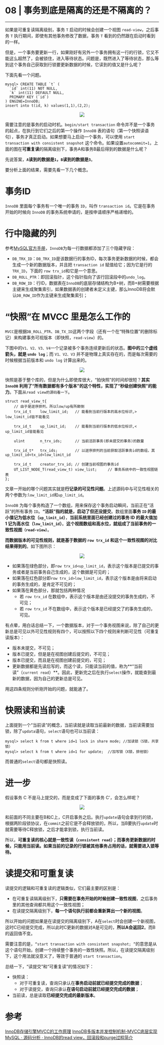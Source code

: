 ﻿# 08 | 事务到底是隔离的还是不隔离的？
---

如果是可重复读隔离级别，事务 `T` 启动的时候会创建一个视图 `read-view`，之后事务 `T` 执行期间，即使有其他事务修改了数据，事务 `T` 看到的仍然跟在启动时看到的一样。

但是，一个事务要更新一行，如果刚好有另外一个事务拥有这一行的行锁，它又不能这么超然了，会被锁住，进入等待状态。问题是，既然进入了等待状态，那么等到这个事务自己获取到行锁要更新数据的时候，它读到的值又是什么呢？

下面先看一个问题。
```
mysql> CREATE TABLE `t` (
  `id` int(11) NOT NULL,
  `k` int(11) DEFAULT NULL,
  PRIMARY KEY (`id`)
) ENGINE=InnoDB;
insert into t(id, k) values(1,1),(2,2);
```
<center>
<img src="https://raw.githubusercontent.com/adamhand/LeetCode-images/master/mysql45_8.png">
</center>

需要注意的是事务的启动时机。`begin/start transaction` 命令并不是一个事务的起点，在执行到它们之后的第一个操作 `InnoDB` 表的语句（第一个快照读语句），事务才真正启动。如果想要马上启动一个事务，可以使用 `start transaction with consistent snapshot` 这个命令。如果设置`autocommit=1`，上面的图在**可重复读**的隔离级别下，事务A和事务B最后得到的数据是什么呢？

先说答案，**`A`读到的数据是`1`，`B`读到的数据是`3`**。

要分析上面的结果，需要先看一下几个概念。

# 事务ID
`InnoDB` 里面每个事务有一个唯一的事务 `ID`，叫作 `transaction id`。它是在事务开始的时候向 `InnoDB` 的事务系统申请的，是按申请顺序严格递增的。

# 行中隐藏的列
参考[MySQL官方手册](https://dev.mysql.com/doc/refman/5.7/en/innodb-multi-versioning.html)，`InnoDB`为每一行数据都添加了三个隐藏字段：

- `DB_TRX_ID`：`DB_TRX_ID`是该数据行的事务ID，每次事务更新数据的时候，都会生成一个新的数据版本，并且把 `transaction id` 赋值给它；因为它是行的`TRX_ID`，下面的 `row trx_id`和它是一个意思。
- `DB_ROLL_PTR`：即回滚指针，这个指针指向了该行回滚段中的`undo_log`。
- `DB_ROW_ID`：行ID，数据表在`InnoDB`的底层存储结构为B+树，而B+树需要根据主键来生成聚集索引，如果数据表的创建者未定义主键，那么InnoDB将会默认`DB_ROW_ID`作为主键来生成聚集索引；

# “快照”在 MVCC 里是怎么工作的
`MVCC`是根据`DB_ROLL_PTR`、`DB_TX_ID`这两个字段（还有一个在“特殊位置”的删除标记）来构建事务可视版本（即快照，`read-view`）的。

下图中的`V1、V2、V3、V4`一个记录被多个事务连续更新后的状态。**图中的三个虚线箭头，就是 `undo log`**；而 `V1、V2、V3` 并不是物理上真实存在的，而是每次需要的时候根据当前版本和 `undo log` 计算出来的。
<center>
<img src="https://raw.githubusercontent.com/adamhand/LeetCode-images/master/mysql_45_8_2.png">
</center>

快照是基于整个库的，但是为什么即使库很大，“拍快照”的时间却很短？**其实`InnoDB` 利用了“所有数据都有多个版本”的这个特性，实现了“秒级创建快照”的能力**。下面从`read view的源码看一下`。
```
struct read_view_t{
	// 由于是逆序排列，所以low/up有所颠倒
	trx_id_t	low_limit_id;	// 能看到当前行版本的高水位标识,> low_limit_id皆不能看见
	
	trx_id_t	up_limit_id;	// 能看到当前行版本的低水位标识,< up_limit_id皆能看见
	
	ulint		n_trx_ids;	    // 当前活跃事务(即未提交的事务)的数量
	
	trx_id_t*	trx_ids;	    // 以逆序排列的当前获取活跃事务id的数组，其up_limit_id<tx_id<low_limit_id
	
	trx_id_t	creator_trx_id;	// 创建当前视图的事务id
	UT_LIST_NODE_T(read_view_t) view_list;     // 事务系统中的一致性视图链表
};
```
文章一开始的哪个问题其实就是**行记录的可见性问题**。上述源码中与可见性相关的两个参数为:`low_limit_id`和`up_limit_id`。

`InnoDB` 为每个事务构造了一个数组，用来保存这个事务启动瞬间，当前正在“活跃”的所有事务 `ID`。**“活跃”指的就是，启动了但还没提交**。数组里面**事务 `ID` 的最小值记为低水位（`up_limit_id`）**，**当前系统里面已经创建过的事务 ID 的最大值加 1 记为高水位（`low_limit_id`）**。**这个视图数组和高水位，就组成了当前事务的一致性视图`（read-view）`**。

**而数据版本的可见性规则，就是基于数据的 `row trx_id` 和这个一致性视图的对比结果得到的**。如下图所示：
<center>
<img src="https://raw.githubusercontent.com/adamhand/LeetCode-images/master/mysql45_8_3.png">
</center>

- 如果落在绿色部分，即`row trx_id<up_limit_id`，表示这个版本是已提交的事务或者是当前事务自己生成的，这个数据是可见的；
- 如果落在红色部分即`row trx_id>low_limit_id`，表示这个版本是由将来启动的事务生成的，是肯定不可见的；
- 如果落在黄色部分，那就包括两种情况
    - 若 `row trx_id` 在数组中，表示这个版本是由还没提交的事务生成的，不可见；
    - 若 `row trx_id` 不在数组中，表示这个版本是已经提交了的事务生成的，可见。
    
有点晕，用白话总结一下，一个数据版本，对于一个事务视图来说，除了自己的更新总是可见以外可见性规则有四个，可以按照以下四个规则来判断可见性（可重复读版本）：

- 版本未提交，不可见；
- 版本已提交，但是是在视图创建后提交的，不可见；
- 版本已提交，而且是在视图创建前提交的，可见；
- 更新数据都是先读后写的，而这个读，只能读当前的值，称为**“当前读”（`current read`）**。因此，更新完之后在执行`select`操作，就能查到最新的数据，因为自己的更新总是可见。

用这四条规则分析刚开始的问题，就能通了。

# 快照读和当前读
上面提到一个“当前读”的概念，当前读就是读取当前最新的数据，当前读需要加锁，除了`updata`语句，`select`语句也可以当前读：
```
mysql> select k from t where id=1 lock in share mode; //加读锁（S锁，共享锁）
mysql> select k from t where id=1 for update;  //加写锁（X锁，排他锁）
```
而普通的`select`语句都是快照读。

# 进一步
假设事务 C 不是马上提交的，而是变成了下面的事务 C’，会怎么样呢？
<center>
<img src="https://raw.githubusercontent.com/adamhand/LeetCode-images/master/mysql_45_8_3.png">
</center>

和前面的不同主要在B和C上，C开启事务之后。执行`update`语句会拿到行的锁，根据两阶段锁协议，在`commit`之前它是不会释放锁的，所以，当B要执行`update`时就需要等待C释放锁，之后才能拿到锁，执行当前读。

所以，**可重复读的核心就是一致性读（`consistent read`）；而事务更新数据的时候，只能用当前读。如果当前的记录的行锁被其他事务占用的话，就需要进入锁等待。**

# 读提交和可重复读
读提交的逻辑和可重复读的逻辑类似，它们最主要的区别是：

- 在可重复读隔离级别下，**只需要在事务开始的时候创建一致性视图**，之后事务里的其他查询都共用这个一致性视图；
- 在读提交隔离级别下，**每一个语句执行前都会重新算出一个新的视图**。

所以开始的问题如果是在读提交的隔离级别下，A在`select`时会创建一个新视图，这时C已经提交完成，所以此时C更新的数据对A是可见的，**所以A会返回2**。而B的返回值不变。

需要注意的是，`“start transaction with consistent snapshot; ”`的意思是从这个语句开始，创建一个持续整个事务的一致性快照。所以，在读提交隔离级别下，这个用法就没意义了，等效于普通的 `start transaction`。

总结一下，“读提交”和“可重复读”的情况如下：

- 快照读：
    - 对于可重复读，查询只承认在**事务启动前就已经提交完成的数据**；
    - 对于读提交，查询只承认**在语句启动前就已经提交完成的数据**；
- 当前读，总是读取**已经提交完成的最新版本**。

# 参考
[InnoDB存储引擎MVCC的工作原理](https://my.oschina.net/xinxingegeya/blog/505675)
[InnoDB多版本并发控制机制-MVCC底层实现](https://cloud.tencent.com/developer/news/310780)
[MySQL · 源码分析 · InnoDB的read view，回滚段和purge过程简介](https://yq.aliyun.com/articles/560506)
[]()